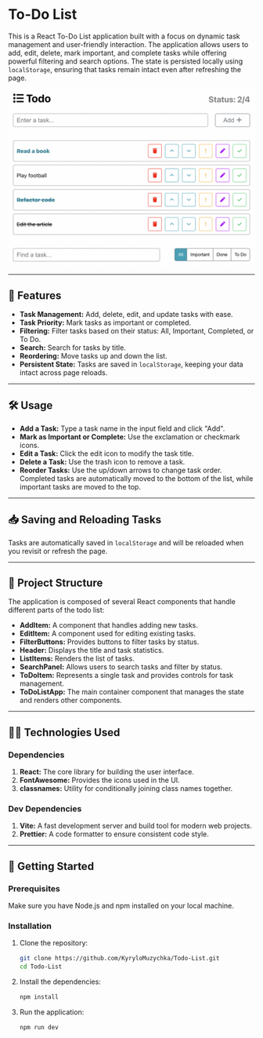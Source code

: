 # To-Do List

This is a React To-Do List application built with a focus on dynamic task management and user-friendly interaction. The application allows users to add, edit, delete, mark important, and complete tasks while offering powerful filtering and search options. The state is persisted locally using `localStorage`, ensuring that tasks remain intact even after refreshing the page.

![To-Do List App Screenshot](docs/images/screenshot.png)

***

## 🌟 Features

- **Task Management:** Add, delete, edit, and update tasks with ease.
- **Task Priority:** Mark tasks as important or completed.
- **Filtering:** Filter tasks based on their status: All, Important, Completed, or To Do.
- **Search:** Search for tasks by title.
- **Reordering:** Move tasks up and down the list.
- **Persistent State:** Tasks are saved in `localStorage`, keeping your data intact across page reloads.

***

## 🛠️ Usage

- **Add a Task:** Type a task name in the input field and click "Add".
- **Mark as Important or Complete:** Use the exclamation or checkmark icons.
- **Edit a Task:** Click the edit icon to modify the task title.
- **Delete a Task:** Use the trash icon to remove a task.
- **Reorder Tasks:** Use the up/down arrows to change task order. Completed tasks are automatically moved to the bottom of the list, while important tasks are moved to the top.

***

## 📥 Saving and Reloading Tasks

Tasks are automatically saved in `localStorage` and will be reloaded when you revisit or refresh the page.

***

## 🧰 Project Structure

The application is composed of several React components that handle different parts of the todo list:

- **AddItem:** A component that handles adding new tasks.
- **EditItem:** A component used for editing existing tasks.
- **FilterButtons:** Provides buttons to filter tasks by status.
- **Header:** Displays the title and task statistics.
- **ListItems:** Renders the list of tasks.
- **SearchPanel:** Allows users to search tasks and filter by status.
- **ToDoItem:** Represents a single task and provides controls for task management.
- **ToDoListApp:** The main container component that manages the state and renders other components.

***

## 👨‍💻 Technologies Used

### Dependencies

1. **React:** The core library for building the user interface.
2. **FontAwesome:** Provides the icons used in the UI.
3. **classnames:** Utility for conditionally joining class names together.

### Dev Dependencies

1. **Vite:** A fast development server and build tool for modern web projects.
2. **Prettier:** A code formatter to ensure consistent code style.

***

## 🚀 Getting Started

### Prerequisites

Make sure you have Node.js and npm installed on your local machine.

### Installation

1. Clone the repository:

    ```bash
    git clone https://github.com/KyryloMuzychka/Todo-List.git
    cd Todo-List
    ```

2. Install the dependencies:

    ```bash
    npm install
    ```

3. Run the application:

    ```bash
    npm run dev
    ```
